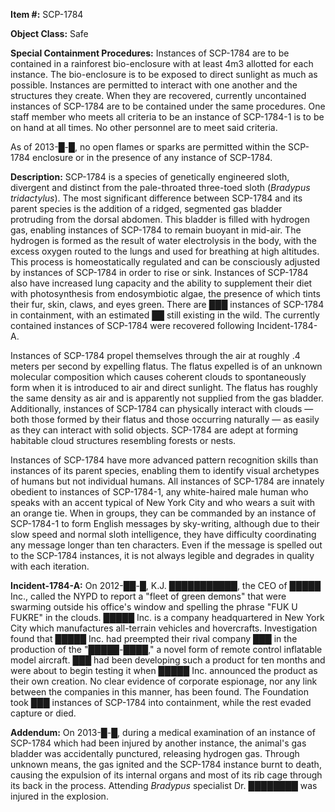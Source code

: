 **Item #:** SCP-1784

**Object Class:** Safe

**Special Containment Procedures:** Instances of SCP-1784 are to be contained in a rainforest bio-enclosure with at least 4m3 allotted for each instance. The bio-enclosure is to be exposed to direct sunlight as much as possible. Instances are permitted to interact with one another and the structures they create. When they are recovered, currently uncontained instances of SCP-1784 are to be contained under the same procedures. One staff member who meets all criteria to be an instance of SCP-1784-1 is to be on hand at all times. No other personnel are to meet said criteria.

As of 2013-█-█, no open flames or sparks are permitted within the SCP-1784 enclosure or in the presence of any instance of SCP-1784.

**Description:** SCP-1784 is a species of genetically engineered sloth, divergent and distinct from the pale-throated three-toed sloth (_Bradypus tridactylus_). The most significant difference between SCP-1784 and its parent species is the addition of a ridged, segmented gas bladder protruding from the dorsal abdomen. This bladder is filled with hydrogen gas, enabling instances of SCP-1784 to remain buoyant in mid-air. The hydrogen is formed as the result of water electrolysis in the body, with the excess oxygen routed to the lungs and used for breathing at high altitudes. This process is homeostatically regulated and can be consciously adjusted by instances of SCP-1784 in order to rise or sink. Instances of SCP-1784 also have increased lung capacity and the ability to supplement their diet with photosynthesis from endosymbiotic algae, the presence of which tints their fur, skin, claws, and eyes green. There are ███ instances of SCP-1784 in containment, with an estimated ██ still existing in the wild. The currently contained instances of SCP-1784 were recovered following Incident-1784-A.

Instances of SCP-1784 propel themselves through the air at roughly .4 meters per second by expelling flatus. The flatus expelled is of an unknown molecular composition which causes coherent clouds to spontaneously form when it is introduced to air and direct sunlight. The flatus has roughly the same density as air and is apparently not supplied from the gas bladder. Additionally, instances of SCP-1784 can physically interact with clouds — both those formed by their flatus and those occurring naturally — as easily as they can interact with solid objects. SCP-1784 are adept at forming habitable cloud structures resembling forests or nests.

Instances of SCP-1784 have more advanced pattern recognition skills than instances of its parent species, enabling them to identify visual archetypes of humans but not individual humans. All instances of SCP-1784 are innately obedient to instances of SCP-1784-1, any white-haired male human who speaks with an accent typical of New York City and who wears a suit with an orange tie. When in groups, they can be commanded by an instance of SCP-1784-1 to form English messages by sky-writing, although due to their slow speed and normal sloth intelligence, they have difficulty coordinating any message longer than ten characters. Even if the message is spelled out to the SCP-1784 instances, it is not always legible and degrades in quality with each iteration.

**Incident-1784-A:** On 2012-██-█, K.J. ███████████, the CEO of █████ Inc., called the NYPD to report a "fleet of green demons" that were swarming outside his office's window and spelling the phrase "FUK U FUKRE" in the clouds. █████ Inc. is a company headquartered in New York City which manufactures all-terrain vehicles and hovercrafts. Investigation found that █████ Inc. had preempted their rival company ███ in the production of the "█████-████," a novel form of remote control inflatable model aircraft. ███ had been developing such a product for ten months and were about to begin testing it when █████ Inc. announced the product as their own creation. No clear evidence of corporate espionage, nor any link between the companies in this manner, has been found. The Foundation took ███ instances of SCP-1784 into containment, while the rest evaded capture or died.

**Addendum:** On 2013-█-█, during a medical examination of an instance of SCP-1784 which had been injured by another instance, the animal's gas bladder was accidentally punctured, releasing hydrogen gas. Through unknown means, the gas ignited and the SCP-1784 instance burnt to death, causing the expulsion of its internal organs and most of its rib cage through its back in the process. Attending _Bradypus_ specialist Dr. ████████ was injured in the explosion.